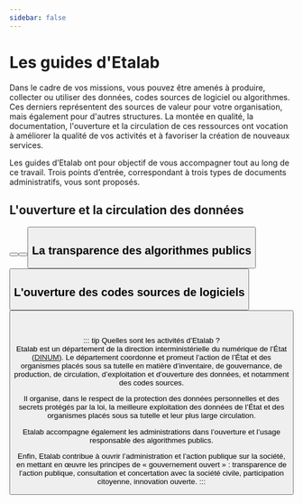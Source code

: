 ```yaml
---
sidebar: false
---
```

# Les guides d'Etalab 

Dans le cadre de vos missions, vous pouvez être amenés à produire, collecter ou utiliser des données, codes sources de logiciel ou algorithmes. Ces derniers représentent des sources de valeur pour votre organisation, mais également pour d'autres structures. La montée en qualité, la documentation, l'ouverture et la circulation de ces ressources ont vocation à améliorer la qualité de vos activités et à favoriser la création de nouveaux services.

Les guides d’Etalab ont pour objectif de vous accompagner tout au long de ce travail. Trois points d’entrée, correspondant à trois types de documents administratifs, vous sont proposés.

## L'ouverture et la circulation des données

<Button link="/qualite/" text="Comment préparer des données à l'ouverture / la circulation ?" />

<Button link="/juridique/" text="Quels jeux de données doivent être publiés en open data ? " />

<Button link="/data.gouv.fr/" text="Comment publier des jeux de données sur data.gouv.fr ?" />

## La transparence des algorithmes publics

<Button link="/algorithmes/" text="Les algorithmes publics : pourquoi et comment les expliquer ?" />

## L'ouverture des codes sources de logiciels

<Button link="/logiciels/" text="Codes sources du secteur public : lesquels ouvrir, pourquoi et comment ?" />
<br>
<br>

::: tip Quelles sont les activités d’Etalab ?  
Etalab est un département de la direction interministérielle du numérique de l’État ([DINUM](https://numerique.gouv.fr)). Le département coordonne et promeut l’action de l’État et des organismes placés sous sa tutelle en matière d’inventaire, de gouvernance, de production, de circulation, d’exploitation et d’ouverture des données, et notamment des codes sources.

Il organise, dans le respect de la protection des données personnelles et des secrets protégés par la loi, la meilleure exploitation des données de l’État et des organismes placés sous sa tutelle et leur plus large circulation.

Etalab accompagne également les administrations dans l’ouverture et l’usage responsable des algorithmes publics.

Enfin, Etalab contribue à ouvrir l’administration et l’action publique sur la société, en mettant en œuvre les principes de « gouvernement ouvert » : transparence de l’action publique, consultation et concertation avec la société civile, participation citoyenne, innovation ouverte.
:::
